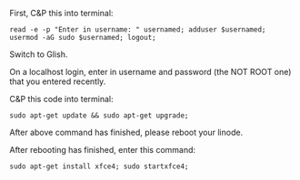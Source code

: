 First, C&P this into terminal:
```
read -e -p "Enter in username: " usernamed; adduser $usernamed; usermod -aG sudo $usernamed; logout;
```
Switch to Glish.

On a localhost login, enter in username and password (the NOT ROOT one) that you entered recently.

C&P this code into terminal:
```
sudo apt-get update && sudo apt-get upgrade;
```
After above command has finished, please reboot your linode.

After rebooting has finished, enter this command:
```
sudo apt-get install xfce4; sudo startxfce4;
```
